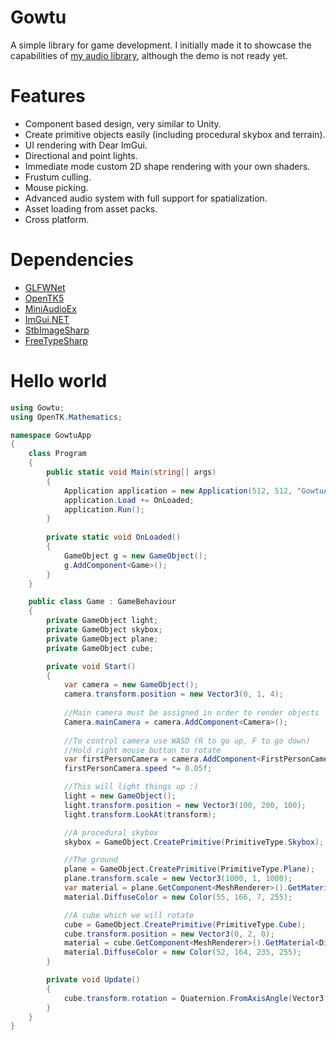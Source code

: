 # Gowtu
A simple library for game development. I initially made it to showcase the capabilities of [my audio library](https://github.com/japajoe/MiniAudioExNET), although the demo is not ready yet.

# Features
- Component based design, very similar to Unity.
- Create primitive objects easily (including procedural skybox and terrain).
- UI rendering with Dear ImGui.
- Directional and point lights.
- Immediate mode custom 2D shape rendering with your own shaders.
- Frustum culling.
- Mouse picking.
- Advanced audio system with full support for spatialization.
- Asset loading from asset packs.
- Cross platform.

# Dependencies
- [GLFWNet](https://www.nuget.org/packages/JAJ.Packages.GLFWNet)
- [OpenTK5](https://www.nuget.org/packages/JAJ.Packages.OpenTK5)
- [MiniAudioEx](https://www.nuget.org/packages/JAJ.Packages.MiniAudioEx)
- [ImGui.NET](https://www.nuget.org/packages/ImGui.NET)
- [StbImageSharp](https://www.nuget.org/packages/StbImageSharp)
- [FreeTypeSharp](https://www.nuget.org/packages/FreeTypeSharp)

# Hello world
```csharp
using Gowtu;
using OpenTK.Mathematics;

namespace GowtuApp
{
    class Program
    {
        public static void Main(string[] args)
        {
            Application application = new Application(512, 512, "GowtuApp");
            application.Load += OnLoaded;
            application.Run();
        }
        
        private static void OnLoaded()
        {
            GameObject g = new GameObject();
            g.AddComponent<Game>();
        }
    }

    public class Game : GameBehaviour
    {
        private GameObject light;
        private GameObject skybox;
        private GameObject plane;
        private GameObject cube;

        private void Start()
        {
            var camera = new GameObject();
            camera.transform.position = new Vector3(0, 1, 4);
            
            //Main camera must be assigned in order to render objects
            Camera.mainCamera = camera.AddComponent<Camera>();
            
            //To control camera use WASD (R to go up, F to go down)
            //Hold right mouse button to rotate
            var firstPersonCamera = camera.AddComponent<FirstPersonCamera>();
            firstPersonCamera.speed *= 0.05f;

            //This will light things up :)
            light = new GameObject();
            light.transform.position = new Vector3(100, 200, 100);
            light.transform.LookAt(transform);

            //A procedural skybox
            skybox = GameObject.CreatePrimitive(PrimitiveType.Skybox);

            //The ground
            plane = GameObject.CreatePrimitive(PrimitiveType.Plane);
            plane.transform.scale = new Vector3(1000, 1, 1000);
            var material = plane.GetComponent<MeshRenderer>().GetMaterial<DiffuseMaterial>(0);
            material.DiffuseColor = new Color(55, 166, 7, 255);

            //A cube which we will rotate
            cube = GameObject.CreatePrimitive(PrimitiveType.Cube);
            cube.transform.position = new Vector3(0, 2, 0);
            material = cube.GetComponent<MeshRenderer>().GetMaterial<DiffuseMaterial>(0);
            material.DiffuseColor = new Color(52, 164, 235, 255);
        }

        private void Update()
        {
            cube.transform.rotation = Quaternion.FromAxisAngle(Vector3.UnitY, Time.Elapsed);
        }
    }
}
```